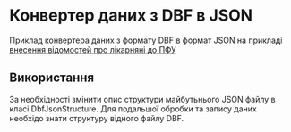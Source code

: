 # Конвертер даних з DBF в JSON
Приклад конвертера даних з формату DBF в формат JSON на прикладі [внесення відомостей про лікарняні до ПФУ](http://example.com/ "Натисніть щоб відкрити посилання")

## Використання
За необхідності змінити опис структури майбутьнього JSON файлу в класі DbfJsonStructure. Для подальшої обробки та запису даних необхідо знати структуру відного файлу DBF.
